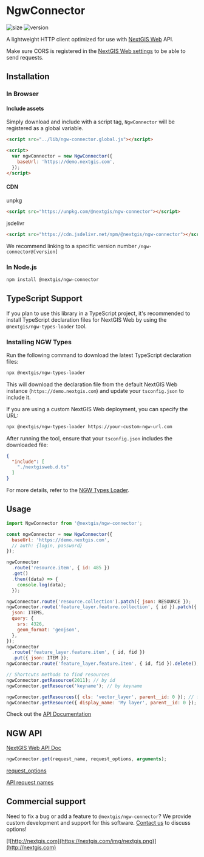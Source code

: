 # NgwConnector

![size](https://img.shields.io/bundlephobia/minzip/@nextgis/ngw-connector) ![version](https://img.shields.io/npm/v/@nextgis/ngw-connector)

A lightweight HTTP client optimized for use with [NextGIS Web](http://docs.nextgis.com/docs_ngweb_dev/doc/developer/toc.html) API.

Make sure CORS is registered in the [NextGIS Web settings](https://docs.nextgis.com/docs_ngcom/source/CORS.html) to be able to send requests.

## Installation

### In Browser

#### Include assets

Simply download and include with a script tag, `NgwConnector` will be registered as a global variable.

```html
<script src="../lib/ngw-connector.global.js"></script>

<script>
  var ngwConnector = new NgwConnector({
    baseUrl: 'https://demo.nextgis.com',
  });
</script>
```

#### CDN

unpkg

```html
<script src="https://unpkg.com/@nextgis/ngw-connector"></script>
```

jsdelivr

```html
<script src="https://cdn.jsdelivr.net/npm/@nextgis/ngw-connector"></script>
```

We recommend linking to a specific version number `/ngw-connector@[version]`

### In Node.js

```bash
npm install @nextgis/ngw-connector
```

## TypeScript Support

If you plan to use this library in a TypeScript project, it's recommended to install TypeScript declaration files for NextGIS Web by using the `@nextgis/ngw-types-loader` tool.

### Installing NGW Types

Run the following command to download the latest TypeScript declaration files:

```bash
npx @nextgis/ngw-types-loader
```

This will download the declaration file from the default NextGIS Web instance (`https://demo.nextgis.com`) and update your `tsconfig.json` to include it.

If you are using a custom NextGIS Web deployment, you can specify the URL:

```bash
npx @nextgis/ngw-types-loader https://your-custom-ngw-url.com
```

After running the tool, ensure that your `tsconfig.json` includes the downloaded file:

```json
{
  "include": [
    "./nextgisweb.d.ts"
  ]
}
```

For more details, refer to the [NGW Types Loader](https://www.npmjs.com/package/@nextgis/ngw-types-loader).

## Usage

```javascript
import NgwConnector from '@nextgis/ngw-connector';

const ngwConnector = new NgwConnector({
  baseUrl: 'https://demo.nextgis.com',
  // auth: {login, password}
});

ngwConnector
  .route('resource.item', { id: 485 })
  .get()
  .then((data) => {
    console.log(data);
  });

ngwConnector.route('resource.collection').patch({ json: RESOURCE });
ngwConnector.route('feature_layer.feature.collection', { id }).patch({
  json: ITEMS,
  query: {
    srs: 4326,
    geom_format: 'geojson',
  },
});
ngwConnector
  .route('feature_layer.feature.item', { id, fid })
  .put({ json: ITEM });
ngwConnector.route('feature_layer.feature.item', { id, fid }).delete();

// Shortcuts methods to find resources
ngwConnector.getResource(2011); // by id
ngwConnector.getResource('keyname'); // by keyname

ngwConnector.getResources({ cls: 'vector_layer', parent__id: 0 }); // find resources by partial resource params
ngwConnector.getResource({ display_name: 'My layer', parent__id: 0 }); // get first
```

Check out the [API Documentation](https://code-api.nextgis.com/modules/_nextgis_ngw_connector.html)

## NGW API

[NextGIS Web API Doc](http://docs.nextgis.com/docs_ngweb_dev/doc/developer/toc.html)

```javascript
ngwConnector.get(request_name, request_options, arguments);
```

[request_options](https://code-api.nextgis.com/interfaces/ngw_connector.RequestOptions.html)

[API request names](https://demo.nextgis.com/doc/api)

## Commercial support

Need to fix a bug or add a feature to `@nextgis/ngw-connector`? We provide custom development and support for this software. [Contact us](http://nextgis.com/contact/) to discuss options!

[![http://nextgis.com](https://nextgis.com/img/nextgis.png)](http://nextgis.com)
